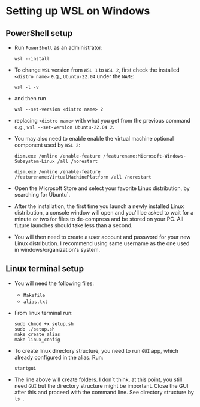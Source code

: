 
# Setting up WSL on Windows


## PowerShell setup

- Run `PowerShell` as an administrator:
	
	```
	wsl --install
	```

- To change `WSL` version from `WSL 1` to `WSL 2`, first check the installed `<distro name>` e.g., `Ubuntu-22.04` under the `NAME`:

	```
	wsl -l -v
	```

- and then run

	```
	wsl --set-version <distro name> 2
	```

- replacing `<distro name>` with what you get from the previous command e.g., `wsl --set-version Ubuntu-22.04 2`.

- You may also need to enable  enable the virtual machine optional component used by `WSL 2`:

	```
	dism.exe /online /enable-feature /featurename:Microsoft-Windows-Subsystem-Linux /all /norestart
	
	dism.exe /online /enable-feature /featurename:VirtualMachinePlatform /all /norestart
	```

- Open the Microsoft Store and select your favorite Linux distribution, by searching for Ùbuntu`.

- After the installation, the first time you launch a newly installed Linux distribution, a console window will open and you'll be asked to wait for a minute or two for files to de-compress and be stored on your PC. All future launches should take less than a second.

- You will then need to create a user account and password for your new Linux distribution. I recommend using same username as the one used in windows/organization's system.


## Linux terminal setup

- You will need the following files:
	- `Makefile`  
	- `alias.txt`

- From linux terminal run:

	```
	sudo chmod +x setup.sh
	sudo ./setup.sh
	make create_alias
	make linux_config
	```

- To create linux directory structure, you need to run `GUI` app, which already configured in the alias. Run:

	```
	startgui
	```

- The line above will create folders. I don´t think, at this point, you still need `GUI` but the directory structure might be important. Close the GUI after this and proceed with the command line. See directory structure by `ls `.

